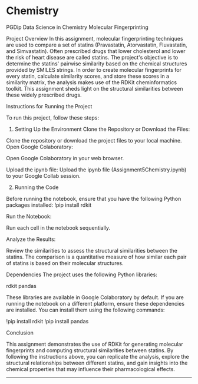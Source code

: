 # Chemistry
PGDip Data Science in Chemistry
Molecular Fingerprinting

Project Overview
In this assignment, molecular fingerprinting techniques are used to compare a set of statins (Pravastatin, Atorvastatin, Fluvastatin, and Simvastatin). Often prescribed drugs that lower cholesterol and lower the risk of heart disease are called statins. The project's objective is to determine the statins' pairwise similarity based on the chemical structures provided by SMILES strings. In order to create molecular fingerprints for every statin, calculate similarity scores, and store these scores in a similarity matrix, the analysis makes use of the RDKit cheminformatics toolkit. This assignment sheds light on the structural similarities between these widely prescribed drugs.

Instructions for Running the Project

To run this project, follow these steps:

1. Setting Up the Environment
Clone the Repository or Download the Files:

Clone the repository or download the project files to your local machine.
Open Google Colaboratory:

Open Google Colaboratory in your web browser.

Upload the ipynb file:
Upload the ipynb file (Assignment5Chemistry.ipynb) to your Google Collab session.

2. Running the Code

Before running the notebook, ensure that you have the following Python packages installed:
!pip install rdkit

Run the Notebook:

Run each cell in the notebook sequentially. 

Analyze the Results:

Review the similarities to assess the structural similarities between the statins. The comparison is a quantitative measure of how similar each pair of statins is based on their molecular structures.

Dependencies
The project uses the following Python libraries:

rdkit
pandas


These libraries are available in Google Colaboratory by default. If you are running the notebook on a different platform, ensure these dependencies are installed. You can install them using the following commands:

!pip install rdkit 
!pip install pandas

Conclusion

This assignment demonstrates the use of RDKit for generating molecular fingerprints and computing structural similarities between statins. By following the instructions above, you can replicate the analysis, explore the structural relationships between different statins, and gain insights into the chemical properties that may influence their pharmacological effects.

_________________________________________________


